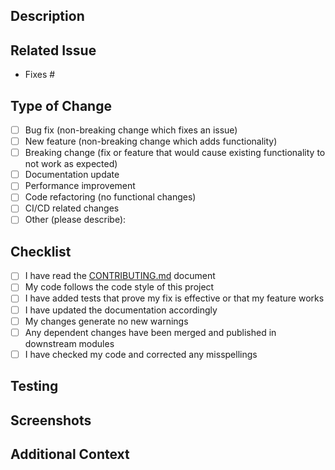 <!--
Thank you for contributing to Voice Transcribe!
Please fill in the information below to expedite the review process.
-->

## Description

<!-- Provide a clear and concise description of your changes -->

## Related Issue

<!-- Please link to the issue this PR addresses (if applicable) -->

- Fixes #

## Type of Change

<!-- Mark with an 'x' all that apply -->

- [ ] Bug fix (non-breaking change which fixes an issue)
- [ ] New feature (non-breaking change which adds functionality)
- [ ] Breaking change (fix or feature that would cause existing functionality to not work as expected)
- [ ] Documentation update
- [ ] Performance improvement
- [ ] Code refactoring (no functional changes)
- [ ] CI/CD related changes
- [ ] Other (please describe):

## Checklist

<!-- Mark with an 'x' all that apply -->

- [ ] I have read the [CONTRIBUTING.md](../CONTRIBUTING.md) document
- [ ] My code follows the code style of this project
- [ ] I have added tests that prove my fix is effective or that my feature works
- [ ] I have updated the documentation accordingly
- [ ] My changes generate no new warnings
- [ ] Any dependent changes have been merged and published in downstream modules
- [ ] I have checked my code and corrected any misspellings

## Testing

<!-- Describe the tests you've done to verify your changes -->

## Screenshots

<!-- If applicable, add screenshots to help explain your changes -->

## Additional Context

<!-- Add any other context about the PR here -->